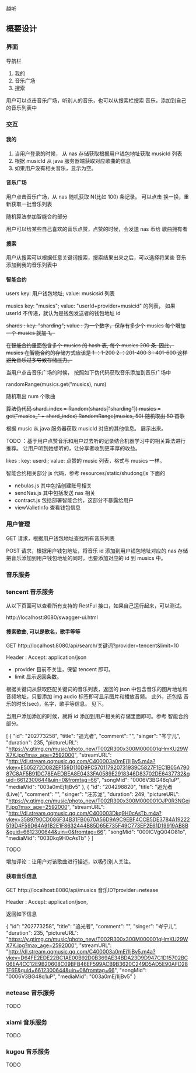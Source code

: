 
越听

## 概要设计

### 界面

导航栏
1. 我的
2. 音乐广场
3. 搜索

用户可以点击音乐广场，听别人的音乐，也可以从搜索栏搜索
音乐，添加到自己的音乐列表中

### 交互

#### 我的

1. 当用户登录的时候， 从 nas 存储获取根据用户钱包地址获取 musicId 列表
2. 根据 musicId 从 java 服务器端获取对应歌曲的信息
3. 如果用户没有相关音乐，显示为空。

#### 音乐广场

用户点击音乐广场，从 nas  随机获取 N(比如 100) 条记录。 可以点击
换一换，重新获取一批音乐列表

随机算法参加智能合约部分

用户可以给某些自己喜欢的音乐点赞，点赞的时候，会发送 nas 币给
歌曲拥有者

#### 搜索

用户从搜索可以根据任意关键词搜索，搜索结果出来之后，可以选择将某些
音乐添加到我的音乐列表中


#### 智能合约

users   key: 用户钱包地址; value: musicsid 列表

musics  key: "musics"; value:  "userId+provider+musicid" 的列表，
如果 userId 不传递，就认为是钱包发送者的钱包地址 id

~~shards : key: "sharding"; value : 为一个数字，保存有多少个 musics
每个增加一个 musics 就加 1。~~

~~在智能合约里面包含多个 musics  的 hash 表, 每个 musics 200 条. 因此，musics 在智能合约的存储方式应该是
1 ：1-200
2 ：201-400
3 : 401-600
这样避免音乐过多导致存储压力。~~

当用户点击音乐广场的时候， 按照如下伪代码获取音乐添加到音乐广场中

randomRange(musics.get("musics), num)

随机取出 num 个歌曲

~~算法伪代码
shard_index = Random(shards["sharding"])
musics = get("musics_" + shard_index)
RandomRange(musics, 50) 随机取出 50 首歌~~

根据 music 从 java 服务器获取 musicId 对应的其他信息。
展示出来。

TODO ：基于用户点赞音乐和用户过去听的记录结合机器学习中的相关算法进行
推荐。  让用户听到她想听的，让分享者收到更丰厚的收益。

likes :  key: userdi;  value: 点赞的 music 列表，格式与 musics 一样。

智能合约相关部分 js 代码，参考 resources/static/shudong/js 下面的 

* nebulas.js 其中包括创建账号相关
* sendNas.js 其中包括发送 nas 相关
* contract.js 包括部署智能合约，这部分不暴露给用户
* viewValletInfo 查看钱包信息

### 用户管理

GET 请求，根据用户钱包地址查找所有音乐列表

POST 请求，根据用户钱包地址，将音乐 id 添加到用户钱包地址对应的 nas 存储
把音乐添加到用户钱包地址的同时，也要添加对应的 id 到 musics 中。


### 音乐服务

### tencent 音乐服务

从以下页面可以查看所有支持的 RestFul 接口，如果自己运行起来，可以测试。

http://localhost:8080/swagger-ui.html

#### 搜索歌曲, 可以是歌名，歌手等等

GET http://localhost:8080/api/search/关键词?provider=tencent&limit=10

Header : Accept: application/json

* provider 目前不关注，保留 tencent 即可。
* limit 显示返回条数。

根据关键词从获取匹配关键词的音乐列表，返回的  json 中包含音乐的图片地址和
音频地址，只要添加 img  audio 标签即可显示图片和播放音频。 此外，还包括
音乐的时长(sec)，名字，歌手等信息。 见下。

当用户添加添加的时候，就将 id 添加到用户相关的存储里面即可。参考
智能合约部分。

[
  {
    "id": "202773258",
    "title": "追光者",
    "comment": "",
    "singer": "岑宁儿",
    "duration": 235,
    "pictureURL": "https://y.gtimg.cn/music/photo_new/T002R300x300M000001qHmKU29WX7K.jpg?max_age=2592000",
    "streamURL": "http://dl.stream.qqmusic.qq.com/C400003a0mEj1ljBv5.m4a?vkey=E505272D082EF159D110D9FC570117920731939C5827F1EC1B05A79087C8AF5B91DC78EAEDBEA8E0433FA0589E2918346D83702DE6437732&guid=6612300644&uin=0&fromtag=66",
    "songMid": "0006V3BG48q1uP",
    "mediaMid": "003a0mEj1ljBv5"
  },
  {
    "id": "204298820",
    "title": "追光者 (Live)",
    "comment": "",
    "singer": "汪苏泷",
    "duration": 249,
    "pictureURL": "https://y.gtimg.cn/music/photo_new/T002R300x300M000001OJP0R3NGeiF.jpg?max_age=2592000",
    "streamURL": "http://dl.stream.qqmusic.qq.com/C400003Dkq9H0cAsTb.m4a?vkey=3589790CD086F34B31FB0670A56D9A9C9EBF4CCB5DE3784A19222519D4F59D64A91B2E1F8632444B85D65E735F49C773EF2E61D19919AB8B&guid=6612300644&uin=0&fromtag=66",
    "songMid": "000ICVgQ04O81o",
    "mediaMid": "003Dkq9H0cAsTb"
  }
]

TODO

增加评论：让用户对该歌曲进行描述，以吸引别人关注。

#### 获取音乐信息

GET http://localhost:8080/api/musics 音乐ID?provider=netease

Header : Accept: application/json,

返回如下信息

{
  "id": "202773258",
  "title": "追光者",
  "comment": "",
  "singer": "岑宁儿",
  "duration": 235,
  "pictureURL": "https://y.gtimg.cn/music/photo_new/T002R300x300M000001qHmKU29WX7K.jpg?max_age=2592000",
  "streamURL": "http://dl.stream.qqmusic.qq.com/C400003a0mEj1ljBv5.m4a?vkey=D64FE2EDE22BC1AE00B92D0B369AE34BDA23D9D947C1D15702BC06EA4CC12E9B20608C09BFB46EF599ACB9B3620C249D5AD5E90AFD281F6E&guid=6612300644&uin=0&fromtag=66",
  "songMid": "0006V3BG48q1uP",
  "mediaMid": "003a0mEj1ljBv5"
}

### netease 音乐服务

TODO

### xiami 音乐服务

TODO

### kugou 音乐服务

TODO

